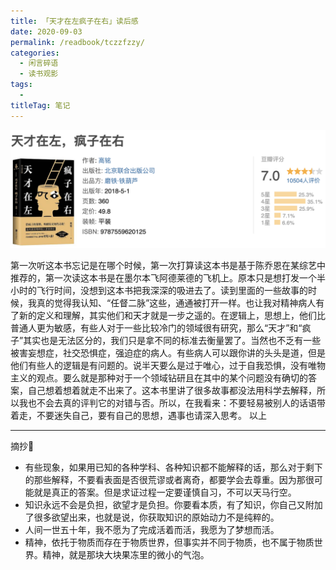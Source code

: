 ```yaml
---
title: 「天才在左疯子在右」读后感
date: 2020-09-03
permalink: /readbook/tczzfzzy/
categories: 
  - 闲言碎语
  - 读书观影
tags: 
  - 
titleTag: 笔记
---
```


![Alt text](../../../../@assets/db/tczzfzzy.png)


第一次听这本书忘记是在哪个时候，第一次打算读这本书是基于陈乔恩在某综艺中推荐的，第一次读这本书是在墨尔本飞阿德莱德的飞机上。原本只是想打发一个半小时的飞行时间，没想到这本书把我深深的吸进去了。读到里面的一些故事的时候，我真的觉得我认知、“任督二脉”这些，通通被打开一样。也让我对精神病人有了新的定义和理解，其实他们和天才就是一步之遥的。在逻辑上，思想上，他们比普通人更为敏感，有些人对于一些比较冷门的领域很有研究，那么“天才”和“疯子”其实也是无法区分的，我们只是拿不同的标准去衡量罢了。当然也不乏有一些被害妄想症，社交恐惧症，强迫症的病人。有些病人可以跟你讲的头头是道，但是他们有些人的逻辑是有问题的。说半天要么是过于唯心，过于自我恐惧，没有唯物主义的观点。要么就是那种对于一个领域钻研且在其中的某个问题没有确切的答案，自己想着想着就走不出来了。这本书里讲了很多故事都没法用科学去解释，所以我也不会去真的评判它的对错与否。所以，在我看来：不要轻易被别人的话语带着走，不要迷失自己，要有自己的思想，遇事也请深入思考。
以上


----


摘抄🌟


- 有些现象，如果用已知的各种学科、各种知识都不能解释的话，那么对于剩下的那些解释，不要看表面是否很荒谬或者离奇，都要学会去尊重。因为那很可能就是真正的答案。但是求证过程一定要谨慎自习，不可以天马行空。
- 知识永远不会是负担，欲望才是负担。你要看本质，有了知识，你自己又附加了很多欲望出来，也就是说，你获取知识的原始动力不是纯粹的。
- 人间一世五十年，我不愿为了完成活着而活，我愿为了梦想而活。
- 精神，依托于物质而存在于物质世界，但事实并不同于物质，也不属于物质世界。精神，就是那块大块果冻里的微小的气泡。